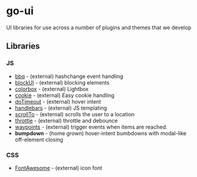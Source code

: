 go-ui
=====

UI libraries for use across a number of plugins and themes that we develop

## Libraries

### JS
* [bbq](https://github.com/cowboy/jquery-bbq) - (external) hashchange event handling
* [blockUI](http://malsup.com/jquery/block/) - (external) blocking elements
* [colorbox](http://www.jacklmoore.com/colorbox/) - (external) Lightbox
* [cookie](https://github.com/carhartl/jquery-cookie) - (external) Easy cookie handling
* [doTimeout](http://benalman.com/projects/jquery-dotimeout-plugin/) - (external) hover intent
* [handlebars](http://handlebarsjs.com/) - (external) JS templating
* [scrollTo](https://github.com/flesler/jquery.scrollTo) - (external) scrolls the user to a location
* [throttle](http://benalman.com/projects/jquery-throttle-debounce-plugin/) - (external) throttle and debounce
* [waypoints](http://imakewebthings.com/jquery-waypoints/) - (external) trigger events when items are reached.
* __bumpdown__ - (home grown) hover-intent bumbdowns with modal-like off-element closing

### CSS

* [FontAwesome](http://fortawesome.github.io/Font-Awesome/) - (external) icon font
